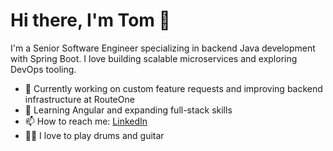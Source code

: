 # Hi there, I'm Tom 👋

I'm a Senior Software Engineer specializing in backend Java development with Spring Boot. I love building scalable microservices and exploring DevOps tooling.

- 🔭 Currently working on custom feature requests and improving backend infrastructure at RouteOne
- 🌱 Learning Angular and expanding full-stack skills
- 📫 How to reach me: [LinkedIn](https://linkedin.com/in/thomas-c-kelly)
- 🥁🎸 I love to play drums and guitar
